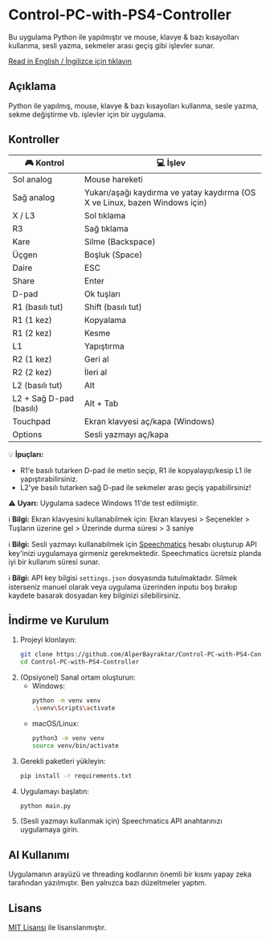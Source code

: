 # Control-PC-with-PS4-Controller

Bu uygulama Python ile yapılmıştır ve mouse, klavye & bazı kısayolları kullanma, sesli yazma, sekmeler arası geçiş gibi işlevler sunar.

[Read in English / İngilizce için tıklayın](README.md)

## Açıklama

Python ile yapılmış, mouse, klavye & bazı kısayolları kullanma, sesle yazma, sekme değiştirme vb. işlevler için bir uygulama.

## Kontroller

| 🎮 Kontrol                  | 💻 İşlev                        |
|----------------------------|---------------------------------|
| Sol analog                 | Mouse hareketi              |
| Sağ analog                 | Yukarı/aşağı kaydırma ve yatay kaydırma (OS X ve Linux, bazen Windows için)           |
| X / L3                      | Sol tıklama                     |
| R3                         | Sağ tıklama                     |
| Kare                       | Silme (Backspace)                          |
| Üçgen                      | Boşluk (Space)                          |
| Daire                      | ESC                             |
| Share                      | Enter                           |
| D-pad                      | Ok tuşları                      |
| R1 (basılı tut)            | Shift (basılı tut)              |
| R1 (1 kez)                 | Kopyalama                       |
| R1 (2 kez)                 | Kesme                           |
| L1                         | Yapıştırma                      |
| R2 (1 kez)                 | Geri al                         |
| R2 (2 kez)                 | İleri al                        |
| L2 (basılı tut)            | Alt                             |
| L2 + Sağ D-pad (basılı)    | Alt + Tab                             |
| Touchpad                   | Ekran klavyesi aç/kapa (Windows)          |
| Options                    | Sesli yazmayı aç/kapa           |

💡 **İpuçları:**
- R1'e basılı tutarken D-pad ile metin seçip, R1 ile kopyalayıp/kesip L1 ile yapıştırabilirsiniz.
- L2'ye basılı tutarken sağ D-pad ile sekmeler arası geçiş yapabilirsiniz!

⚠️ **Uyarı:** Uygulama sadece Windows 11'de test edilmiştir.

ℹ️ **Bilgi:** Ekran klavyesini kullanabilmek için: Ekran klavyesi > Seçenekler > Tuşların üzerine gel > Üzerinde durma süresi > 3 saniye

ℹ️ **Bilgi:** Sesli yazmayı kullanabilmek için [Speechmatics](https://www.speechmatics.com/) hesabı oluşturup API key'inizi uygulamaya girmeniz gerekmektedir. Speechmatics ücretsiz planda iyi bir kullanım süresi sunar.

ℹ️ **Bilgi:** API key bilgisi `settings.json` dosyasında tutulmaktadır. Silmek isterseniz manuel olarak veya uygulama üzerinden inputu boş bırakıp kaydete basarak dosyadan key bilginizi silebilirsiniz.

## İndirme ve Kurulum

1. Projeyi klonlayın:
   ```bash
   git clone https://github.com/AlperBayraktar/Control-PC-with-PS4-Controller.git
   cd Control-PC-with-PS4-Controller
   ```
2. (Opsiyonel) Sanal ortam oluşturun:
   - Windows:
     ```bash
     python -m venv venv
     .\venv\Scripts\activate
     ```
   - macOS/Linux:
     ```bash
     python3 -m venv venv
     source venv/bin/activate
     ```
3. Gerekli paketleri yükleyin:
   ```bash
   pip install -r requirements.txt
   ```
4. Uygulamayı başlatın:
   ```bash
   python main.py
   ```
5. (Sesli yazmayı kullanmak için) Speechmatics API anahtarınızı uygulamaya girin.

## AI Kullanımı

Uygulamanın arayüzü ve threading kodlarının önemli bir kısmı yapay zeka tarafından yazılmıştır. Ben yalnızca bazı düzeltmeler yaptım.

## Lisans

[MIT Lisansı](LICENSE) ile lisanslanmıştır.